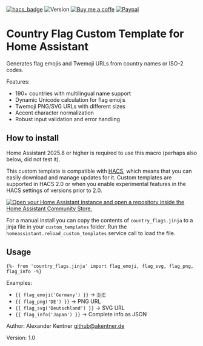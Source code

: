 [![hacs_badge](https://img.shields.io/badge/HACS-Default-orange.svg)](https://github.com/custom-components/hacs)
![Version](https://img.shields.io/github/v/release/akentner/home-assistant-custom-template-country-flags)
[![Buy me a coffe](https://img.shields.io/static/v1.svg?label=%20&message=Buy%20me%20a%20coffee&color=6f4e37&logo=buy%20me%20a%20coffee&logoColor=white)](https://buymeacoffee.com/akentner)
[![Paypal](https://img.shields.io/badge/PayPal-00457C?&color=00457c&logo=paypal&logoColor=white)](https://www.paypal.com/paypalme/akentner)


# Country Flag Custom Template for Home Assistant
  
Generates flag emojis and Twemoji URLs from country names or ISO-2 codes.

Features:
- 190+ countries with multilingual name support
- Dynamic Unicode calculation for flag emojis
- Twemoji PNG/SVG URLs with different sizes
- Accent character normalization
- Robust input validation and error handling

## How to install
Home Assistant 2025.8 or higher is required to use this macro (perhaps also below, did not test it).

This custom template is compatible with [HACS](https://hacs.xyz/), which means that you can easily download and manage updates for it. Custom templates are supported in HACS 2.0 or when you enable experimental features in the HACS settings of versions prior to 2.0. 

[![Open your Home Assistant instance and open a repository inside the Home Assistant Community Store.](https://my.home-assistant.io/badges/hacs_repository.svg)](https://my.home-assistant.io/redirect/hacs_repository/?owner=akentner&repository=home-assistant-custom-template-country-flags&category=template)


For a manual install you can copy the contents of `country_flags.jinja` to a jinja file in your `custom_templates` folder.
Run the `homeassistant.reload_custom_templates` service call to load the file.


## Usage

`{%- from 'country_flags.jinja' import flag_emoji, flag_svg, flag_png, flag_info -%}`

Examples:
- `{{ flag_emoji('Germany') }}`     → 🇩🇪
- `{{ flag_png('DE') }}`           → PNG URL
- `{{ flag_svg('Deutschland') }}`  → SVG URL
- `{{ flag_info('Japan') }}`       → Complete info as JSON


Author: Alexander Kentner <github@akentner.de>

Version: 1.0
